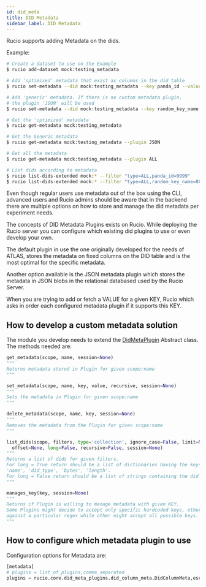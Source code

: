 ```yaml
---
id: did_meta
title: DID Metadata
sidebar_label: DID Metadata
---
```


Rucio supports adding Metadata on the dids.

Example:

```bash
# Create a dataset to use on the Example
$ rucio add-dataset mock:testing_metadata

# Add 'optimized' metadata that exist as columns in the did table
$ rucio set-metadata --did mock:testing_metadata --key panda_id --value 9999

# Add 'generic' metadata. If there is no custom metadata plugin,
# the plugin 'JSON' will be used
$ rucio set-metadata --did mock:testing_metadata --key random_key_name --value 8888

# Get the 'optimized' metadata
$ rucio get-metadata mock:testing_metadata

# Get the Generic metadata
$ rucio get-metadata mock:testing_metadata --plugin JSON

# Get all the metadata
$ rucio get-metadata mock:testing_metadata --plugin ALL

# List dids according to metadata
$ rucio list-dids-extended mock:* --filter "type=ALL,panda_id=9999"
$ rucio list-dids-extended mock:* --filter "type=ALL,random_key_name=8888"
```

Even though regular users use metadata out of the box using the CLI, advanced
users and Rucio admins should be aware that in the backend there are multiple
options on how to store and manage the did metadata per experiment needs.

The concepts of DID Metadata Plugins exists on Rucio. While deploying the Rucio
server you can configure which existing did plugins to use or even develop your
own.

The default plugin in use the one originally developed for the needs of ATLAS,
stores the metadata on fixed columns on the DID table and is the most optimal
for the specific metadata.

Another option available is the JSON metadata plugin which stores the metadata
in JSON blobs in the relational databased used by the Rucio Server.

When you are trying to add or fetch a VALUE for a given KEY, Rucio which asks in
order each configured metadata plugin if it supports this KEY.

## How to develop a custom metadata solution

The module you develop needs to extend the 
[DidMetaPlugin](https://github.com/rucio/rucio/blob/master/lib/rucio/core/did_meta_plugins/did_meta_plugin_interface.py) 
Abstract class. The methods needed are:

```python
get_metadata(scope, name, session=None)
"""
Returns metadata stored in Plugin for given scope:name
"""

set_metadata(scope, name, key, value, recursive, session=None)
"""
Sets the metadata in Plugin for given scope:name
"""

delete_metadata(scope, name, key, session=None)
"""
Removes the metadata from the Plugin for given scope:name
"""

list_dids(scope, filters, type='collection', ignore_case=False, limit=None, \
  offset=None, long=False, recursive=False, session=None)
"""
Returns a list of dids for given filters.
For long = True return should be a list of dictionaries having the keys 'scope',
'name', 'did_type', 'bytes', 'length'.
For long = False return should be a list of strings containing the did names.
"""

manages_key(key, session=None)
"""
Returns if Plugin is willing to manage metadata with given KEY.
Some Plugins might decide to accept only specific hardcoded keys, others might match
against a particular regex while other might accept all possible keys.
"""
```

## How to configure which metadata plugin to use

Configuration options for Metadata are:

```python
[metadata]
# plugins = list_of_plugins,comma_separated
plugins = rucio.core.did_meta_plugins.did_column_meta.DidColumnMeta,escape.rucio.did_meta_plugin
```
